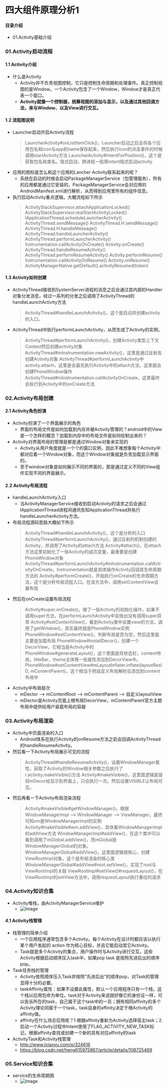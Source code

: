 # 四大组件原理分析1
#### 目录介绍
- 01.Activity基础介绍


### 01.Activity启动流程
#### 1.1 Activity介绍
- 什么是Activity
    - Activity并不负责视图控制，它只是控制生命周期和处理事件。真正控制视图的是Window。一个Activity包含了一个Window，Window才是真正代表一个窗口。
    - **Activity就像一个控制器，统筹视图的添加与显示，以及通过其他回调方法，来与Window、以及View进行交互。**


#### 1.2 流程图说明
- Launcher启动开启Activity流程
    > LauncherActivity#onListItemClick()，Launcher启动之后会将各个应用包名和icon与app的name保存起来，然后执行icon的点击事件的时候调用startActivity方法
    > LauncherActivity#intentForPosition()，这个是获取包名和类名。隐式启动，跨进程一般用intent隐式启动activity
- 应用的图标是怎么和这个应用的Lancher Activity联系起来的呢？
    - 系统在启动的时候会启动PackageManagerService（包管理服务），所有的应用都是通过它安装的，PackageManagerService会对应用的AndroidManifest.xml进行解析，从而得到应用里所有的组件信息。
- 执行启动Activity重点逻辑，大概流程如下所示
    > ActivityStackSupervisor.attachApplicationLocked()
    > ActivityStackSupervisor.realStartActivityLocked()
    > IApplicationThread.scheduleLauncherActivity()
    > ActivityThread.sendMessage()
    > ActivityThread.H.sendMessage()
    > ActivityThread.H.handleMessage()
    > ActivityThread.handleLauncherActivity()
    > ActivityThread.performLauncherActivity()
    > Instrumentation.callActivityOnCreate()
    > Activity.onCreate()
    > ActivityThread.handleResumeActivity()
    > ActivityThread.performResumeActivity()
    > Activity.performResume()
    > Instrumentation.callActivityOnResume()
    > Activity.onResume()
    > ActivityManagerNative.getDefault().activityResumed(token)



#### 1.3 Activity如何创建
- ActivityThread接收到SystemServer进程的消息之后会通过其内部的Handler对象分发消息，经过一系列的分发之后调用了ActivityThread的handleLaunchActivity方法
    > ActivityThread#handleLaunchActivity()，这个是启动并创建activity的入口。
- ActivityThread中执行performLaunchActivity，从而生成了Activity的实例。
    > ActivityThread#performLaunchActivity()，创建Activity类型上下文Context然后创建activity对象
    > ActivityThread#mInstrumentation.newActivity()，这里是通过反射去创建Activity对象
    > ActivityThread#performLaunchActivity中activity.attach，这里是会最先执行Activity中的attach方法，这里面会创建PhoneWindow操作
    > ActivityThread#mInstrumentation.callActivityOnCreate，这里最终会执行到Activity中的onCreate方法



### 02.Activity布局创建
#### 2.1 Activity角色扮演
- Activity扮演了一个界面展示的角色
    - 界面的布局文件是如何加载到内存并被Activity管理的？android中的View是一个怎样的概念？加载到内存中的布局文件是如何绘制出来的？
- Activity对界面布局的管理是都是通过Window对象来实现的
    - Activity从用户角度就是一个个的窗口实例，因此不难想象每个Activity中都对应着一个Window对象，而这个Window对象就是负责加载显示界面的。
    - 至于window对象是如何展示不同的界面的，那是通过定义不同的View组件实现不同的界面展示。


#### 2.2 Activity布局流程
- handleLaunchActivity入口
    - 当ActivityManagerService接收到启动Activity的请求之后会通过IApplicationThread进程间通讯告知ApplicationThread并执行handleLauncherActivity方法。
- 布局流程源码思路大概如下所示
    > ActivityThread#handleLaunchActivity()，这个是分析的入口
    > ActivityThread#performLaunchActivity()，通过反射的机制创建的Activity，并调用了Activity的attach方法
    > Activity#attach()，在attach方法这里初始化了一些Activity的成员变量，最重要是创建PhoneWindow对象
    > ActivityThread#performLaunchActivity#mInstrumentation.callActivityOnCreate，Instrumentation就是具体操作Activity回调其生命周期方法的
    > Activity#performCreate()，开始执行onCreate的生命周期方法，这个是分析布局流程入口。在该方法中，调用setContentView设置布局
- 然后在onCreate设置布局流程
    > Activity#super.onCreate()，做了一些Activity的初始化操作，如果不调用super方法，在performLaunchActivity中会抛出没有调用super异常
    > Activity#setContentView()，看到Activity类中设置view的方法，调用了getWindow()，其实最终就是PhoneWindow实例
    > PhoneWindow#setContentView()，判断布局是否为空，然后这里面主要是加载布局
    > PhoneWindow#installDecor()，创建一个DecorView，它相当是Activity中的
    > PhoneWindow#generateLayout()，这个里面是将状态栏，content布局，titleBar，theme主体等一些属性添加到DecorView中。
    > PhoneWindow#setContentView#mLayoutInflater.inflate(layoutResID, mContentParent)，这个相当于把自定义布局解析后添加到content布局中
- Activity中布局层次
    - mDector --> mContentRoot --> mContentParent --> 自定义layoutView
    - mDector是Activity页面上根布局DecorView，mContentParent官方主题布局中提供给用户装载布局的容器



### 03.Activity布局渲染
- Activity中页面渲染的入口
    - Android体系在执行Activity的onResume方法之前会回调ActivityThread的handleResumeActivity。
- 然后看一下Activity布局展示可见的流程
    > ActivityThread#handleResumeActivity()，设置WindowManager属性，获取了Activity的Window相关参数之后执行了r.activity.makeVisible()方法
    > Activity#makeVisible()，这里面逻辑是是将mDecor给显示到界面上，只会执行一次。然后设置VISIBLE让布局可见。
- 然后再看一下Activity布局渲染流程
    > Activity#makeVisible#getWindowManager()，根据WindowManagerImpl --> WindowManager --> ViewManager，最终可知vm是WindowManagerImpl的实例
    > Activity#makeVisible#wm.addView()，具体看WindowManagerImpl的addView方法
    > WindowManagerImpl#addView()，在这个类中可以看到调用了mGlobal.addView()，而mGlobal是WindowManagerGlobal的对象。
    > WindowManagerGlobal#addView()，这里面逻辑很核心，创建ViewRootImpl对象，这个是布局渲染的核心类
    > WindowManagerGlobal#addView#root.setView()，实现了root与ViewRootImpl的关联
    > ViewRootImpl#setView()#requestLayout()，在ViewRootImpl的setView方法中，调用requestLayout执行重绘的请求



### 04.Activity知识合集
- Activity堆栈，由ActivityManagerService维护
    - ![image](https://box.kancloud.cn/dc3e75f0c05c893cc641be28bed9926c_619x201.jpg)


#### 4.1 Activity栈管理
- 栈管理的简单介绍
    - 一个应用程序通常包含多个Activity。每个Activity在设计时都应该以执行某个用户发起的 action 作为核心目标，并且它能启动其它Activity。 
    - Task就是多个Activity的集合，用户操作时与Activity进行交互。这些Activity根据启动顺序压入task中，如果pop task 是按照先进后出的顺序pop。
- Task任务栈的管理
    - Activity依照顺序压入Task并按照“先进后出”的顺序pop，对Task的管理显得十分的必要。
    - taskAffinity属性：如果不设置此属性，默认一个应用程序只有一个栈，这个栈以应用包命为单位。task对于Activity来说就好像它的身份证一样，可以告诉所在的task，自己属于这个task中的一员；拥有相同affinity的多个Activity理论同属于一个task，task自身的affinity决定于根Activity的affinity值。
    - affinity在什么场合应用呢？1.根据affinity重新为Activity选择宿主task；2.启动一个Activity过程中Intent使用了FLAG_ACTIVITY_NEW_TASK标记，根据affinity查找或创建一个新的具有对应affinity的task
- ActivityTask和Activity栈管理
    - http://www.lxiaoyu.com/p/324616
    - https://blog.csdn.net/heng615975867/article/details/108725469




### 05.Service知识合集
- service的生命周期图
    - ![image](https://box.kancloud.cn/d9cc669283608a4df2c5b0bdc595c83c_406x512.jpg)
































